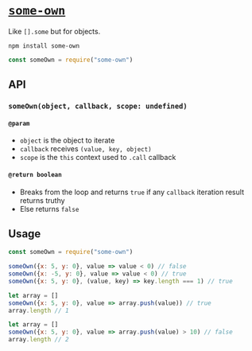 # [`some-own`](https://www.npmjs.com/package/some-own)
Like `[].some` but for objects.

```
npm install some-own
```

```js
const someOwn = require("some-own")
```

## API

### `someOwn(object, callback, scope: undefined)`

#### `@param`

- `object` is the object to iterate
- `callback` receives `(value, key, object)`
- `scope` is the `this` context used to `.call` callback

#### `@return boolean`

- Breaks from the loop and returns `true` if any `callback` iteration result returns truthy
- Else returns `false`


## Usage

```js
const someOwn = require("some-own")
```

```js
someOwn({x: 5, y: 0}, value => value < 0) // false
someOwn({x: -5, y: 0}, value => value < 0) // true
someOwn({x: 5, y: 0}, (value, key) => key.length === 1) // true
```

```js
let array = []
someOwn({x: 5, y: 0}, value => array.push(value)) // true
array.length // 1
```

```js
let array = []
someOwn({x: 5, y: 0}, value => array.push(value) > 10) // false
array.length // 2
```
